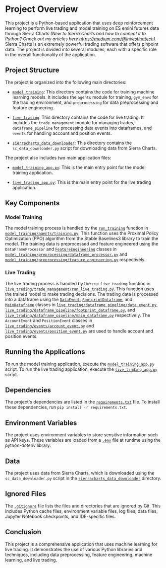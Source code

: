 # Project Overview

This project is a Python-based application that uses deep reinforcement learning to perform live trading and model training on ES emini futures data through Sierra Charts _(New to Sierra Charts and how to connect it to Python? Check out my articles here https://medium.com/@investinatech)_. Sierra Charts is an extremely powerful trading software that offers pinpoint data. The project is divided into several modules, each with a specific role in the overall functionality of the application.

## Project Structure

The project is organized into the following main directories:

- [`model_training`](command:_github.copilot.openRelativePath?%5B%22model_training%22%5D "model_training"): This directory contains the code for training machine learning models. It includes the `agents` module for training, `gym_envs` for the trading environment, and `preprocessing` for data preprocessing and feature engineering.

- [`live_trading`](command:_github.copilot.openRelativePath?%5B%22live_trading%22%5D "live_trading"): This directory contains the code for live trading. It includes the `trade_management` module for managing trades, `dataframe_pipeline` for processing data events into dataframes, and `events` for handling account and position events.

- [`sierracharts_data_downloader`](command:_github.copilot.openRelativePath?%5B%22sierracharts_data_downloader%22%5D "sierracharts_data_downloader"): This directory contains the `sc_data_downloader.py` script for downloading data from Sierra Charts.

The project also includes two main application files:

- [`model_training_app.py`](command:_github.copilot.openRelativePath?%5B%22model_training_app.py%22%5D "model_training_app.py"): This is the main entry point for the model training application.

- [`live_trading_app.py`](command:_github.copilot.openRelativePath?%5B%22live_trading_app.py%22%5D "live_trading_app.py"): This is the main entry point for the live trading application.

## Key Components

### Model Training

The model training process is handled by the [`run_training`](command:_github.copilot.openSymbolInFile?%5B%22model_training%2Fagents%2Ftraining.py%22%2C%22run_training%22%5D "model_training/agents/training.py") function in [`model_training/agents/training.py`](command:_github.copilot.openSymbolInFile?%5B%22model_training%2Fagents%2Ftraining.py%22%2C%22model_training%2Fagents%2Ftraining.py%22%5D "model_training/agents/training.py"). This function uses the Proximal Policy Optimization (PPO) algorithm from the Stable Baselines3 library to train the model. The training data is preprocessed and feature engineered using the `DataFrameProcessor` and [`FeatureEngineering`](command:_github.copilot.openSymbolInFile?%5B%22model_training%2Fpreprocessing%2Ffeature_engineering.py%22%2C%22FeatureEngineering%22%5D "model_training/preprocessing/feature_engineering.py") classes in [`model_training/preprocessing/dataframe_processor.py`](command:_github.copilot.openSymbolInFile?%5B%22model_training%2Fpreprocessing%2Fdataframe_processor.py%22%2C%22model_training%2Fpreprocessing%2Fdataframe_processor.py%22%5D "model_training/preprocessing/dataframe_processor.py") and [`model_training/preprocessing/feature_engineering.py`](command:_github.copilot.openSymbolInFile?%5B%22model_training%2Fpreprocessing%2Ffeature_engineering.py%22%2C%22model_training%2Fpreprocessing%2Ffeature_engineering.py%22%5D "model_training/preprocessing/feature_engineering.py") respectively.

### Live Trading

The live trading process is handled by the `run_live_trading` function in [`live_trading/trade_management/run_live_trading.py`](command:_github.copilot.openSymbolInFile?%5B%22live_trading%2Ftrade_management%2Frun_live_trading.py%22%2C%22live_trading%2Ftrade_management%2Frun_live_trading.py%22%5D "live_trading/trade_management/run_live_trading.py"). This function uses the trained model to make trading decisions. The trading data is processed into a dataframe using the [`DataEvent`](command:_github.copilot.openSymbolInFile?%5B%22live_trading%2Fdataframe_pipeline%2Fdata_event.py%22%2C%22DataEvent%22%5D "live_trading/dataframe_pipeline/data_event.py"), [`FootprintDataframe`](command:_github.copilot.openSymbolInFile?%5B%22live_trading%2Fdataframe_pipeline%2Ffootprint_dataframe.py%22%2C%22FootprintDataframe%22%5D "live_trading/dataframe_pipeline/footprint_dataframe.py"), and [`MainDataframe`](command:_github.copilot.openSymbolInFile?%5B%22live_trading%2Fdataframe_pipeline%2Fmain_dataframe.py%22%2C%22MainDataframe%22%5D "live_trading/dataframe_pipeline/main_dataframe.py") classes in [`live_trading/dataframe_pipeline/data_event.py`](command:_github.copilot.openSymbolInFile?%5B%22live_trading%2Fdataframe_pipeline%2Fdata_event.py%22%2C%22live_trading%2Fdataframe_pipeline%2Fdata_event.py%22%5D "live_trading/dataframe_pipeline/data_event.py"), [`live_trading/dataframe_pipeline/footprint_dataframe.py`](command:_github.copilot.openSymbolInFile?%5B%22live_trading%2Fdataframe_pipeline%2Ffootprint_dataframe.py%22%2C%22live_trading%2Fdataframe_pipeline%2Ffootprint_dataframe.py%22%5D "live_trading/dataframe_pipeline/footprint_dataframe.py"), and [`live_trading/dataframe_pipeline/main_dataframe.py`](command:_github.copilot.openSymbolInFile?%5B%22live_trading%2Fdataframe_pipeline%2Fmain_dataframe.py%22%2C%22live_trading%2Fdataframe_pipeline%2Fmain_dataframe.py%22%5D "live_trading/dataframe_pipeline/main_dataframe.py") respectively. The `AccountEvent` and `PositionEvent` classes in [`live_trading/events/account_event.py`](command:_github.copilot.openSymbolInFile?%5B%22live_trading%2Fevents%2Faccount_event.py%22%2C%22live_trading%2Fevents%2Faccount_event.py%22%5D "live_trading/events/account_event.py") and [`live_trading/events/position_event.py`](command:_github.copilot.openSymbolInFile?%5B%22live_trading%2Fevents%2Fposition_event.py%22%2C%22live_trading%2Fevents%2Fposition_event.py%22%5D "live_trading/events/position_event.py") are used to handle account and position events.

## Running the Applications

To run the model training application, execute the [`model_training_app.py`](command:_github.copilot.openRelativePath?%5B%22model_training_app.py%22%5D "model_training_app.py") script. To run the live trading application, execute the [`live_trading_app.py`](command:_github.copilot.openRelativePath?%5B%22live_trading_app.py%22%5D "live_trading_app.py") script.

## Dependencies

The project's dependencies are listed in the [`requirements.txt`](command:_github.copilot.openRelativePath?%5B%22requirements.txt%22%5D "requirements.txt") file. To install these dependencies, run `pip install -r requirements.txt`.

## Environment Variables

The project uses environment variables to store sensitive information such as API keys. These variables are loaded from a [`.env`](command:_github.copilot.openRelativePath?%5B%22.env%22%5D ".env") file at runtime using the python-dotenv library.

## Data

The project uses data from Sierra Charts, which is downloaded using the `sc_data_downloader.py` script in the [`sierracharts_data_downloader`](command:_github.copilot.openRelativePath?%5B%22sierracharts_data_downloader%22%5D "sierracharts_data_downloader") directory.

## Ignored Files

The [`.gitignore`](command:_github.copilot.openRelativePath?%5B%22.gitignore%22%5D ".gitignore") file lists the files and directories that are ignored by Git. This includes Python cache files, environment variable files, log files, data files, Jupyter Notebook checkpoints, and IDE-specific files.

## Conclusion

This project is a comprehensive application that uses machine learning for live trading. It demonstrates the use of various Python libraries and techniques, including data preprocessing, feature engineering, machine learning, and live trading.